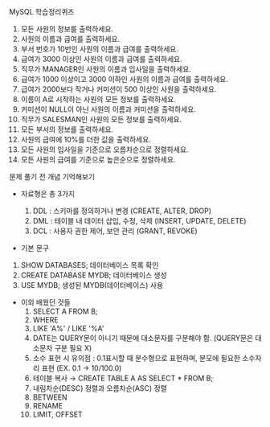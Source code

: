 MySQL
학습정리퀴즈
1. 모든 사원의 정보를 출력하세요.
2. 사원의 이름과 급여를 출력하세요.
3. 부서 번호가 10번인 사원의 이름과 급여를 출력하세요.
4. 급여가 3000 이상인 사원의 이름과 급여를 출력하세요.
5. 직무가 MANAGER인 사원의 이름과 입사일을 출력하세요.
6. 급여가 1000 이상이고 3000 이하인 사원의 이름과 급여를 출력하세요.
7. 급여가 2000보다 작거나 커미션이 500 이상인 사원을 출력하세요.
8. 이름이 A로 시작하는 사원의 모든 정보를 출력하세요.
9. 커미션이 NULL이 아닌 사원의 이름과 커미션을 출력하세요.
10. 직무가 SALESMAN인 사원의 모든 정보를 출력하세요.
11. 모든 부서의 정보를 출력하세요.
12. 사원의 급여에 10%를 더한 값을 출력하세요.
13. 모든 사원의 입사일을 기준으로 오름차순으로 정렬하세요.
14. 모든 사원의 급여를 기준으로 높은순으로 정렬하세요.


문제 풀기 전 개념 기억해보기
- 자료형은 총 3가지
  1) DDL : 스키마를 정의하거나 변경 (CREATE, ALTER, DROP)
  2) DML : 테이블 내 데이터 삽입, 수정, 삭제 (INSERT, UPDATE, DELETE)
  3) DCL : 사용자 권한 제어, 보안 관리 (GRANT, REVOKE)
 
-  기본 문구
  1) SHOW DATABASES;  데이터베이스 목록 확인
  2) CREATE DATABASE MYDB; 데이터베이스 생성
  3) USE MYDB; 생성된 MYDB(데이터베이스) 사용

 - 이외 배웠던 것들
   1) SELECT A FROM B;
   2) WHERE
   3) LIKE 'A%' / LIKE '%A'
   4) DATE는 QUERY문이 아니기 때문에 대소문자를 구분해야 함. (QUERY문은 대소문자 구분 필요 X)
   5) 소수 표현 시 유의점 : 0.1표시할 때 분수형으로 표현하며, 분모에 필요한 소수자리 표현 (EX. 0.1 → 10/100.0)
   6) 테이블 복사 → CREATE TABLE A AS SELECT * FROM B;
   7) 내림차순(DESC) 정렬과 오름차순(ASC) 정렬
   8) BETWEEN
   9) RENAME
   10) LIMIT, OFFSET
